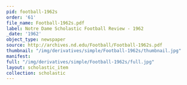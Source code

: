 ```yaml
---
pid: football-1962s
order: '61'
file_name: Football-1962s.pdf
label: Notre Dame Scholastic Football Review - 1962
_date: '1962'
object_type: newspaper
source: http://archives.nd.edu/Football/Football-1962s.pdf
thumbnail: "/img/derivatives/simple/Football-1962s/thumbnail.jpg"
manifest:
full: "/img/derivatives/simple/Football-1962s/full.jpg"
layout: scholastic_item
collection: scholastic
---
```

